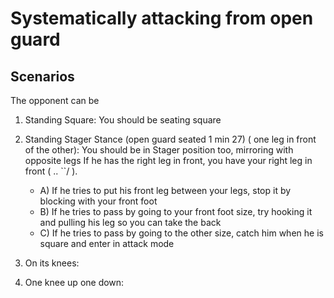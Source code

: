 # Systematically attacking from open guard

## Scenarios
The opponent can be
1. Standing Square:
    You should be seating square
2. Standing Stager Stance (open guard seated 1 min 27) ( one leg in front of the other):
    You should be in Stager position too, mirroring with opposite legs
    If he has the right leg in front, you have your right leg in front ( \..  ``/ ).
    - A) If he tries to put his front leg between your legs, stop it by blocking with your front foot
    - B) If he tries to pass  by going to your front foot size, try hooking it and pulling his leg so you can take the back
    - C) If he tries to pass by going to the other size, catch him when he is square and enter in attack mode

3. On its knees:
4. One knee up one down:
